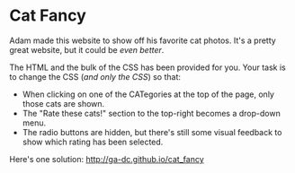# Cat Fancy

Adam made this website to show off his favorite cat photos. It's a pretty great website, but it could be *even better*.

The HTML and the bulk of the CSS has been provided for you. Your task is to change the CSS (*and only the CSS*) so that:

- When clicking on one of the CATegories at the top of the page, only those cats are shown.
- The "Rate these cats!" section to the top-right becomes a drop-down menu.
- The radio buttons are hidden, but there's still some visual feedback to show which rating has been selected.

Here's one solution: http://ga-dc.github.io/cat_fancy
